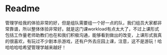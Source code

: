 # Readme

管理学给我的体验非常的好，但是组队需要组一个好一点的队，我们组员大家都非常靠谱，所以整体体验非常好。就是这门课workload有点太大了，不过上课形式包括工作量老师助教们也在和我们积极沟通，能够看到做出的改变，上课形式我真的很喜欢，有玩过不少剧本杀游戏，还有户外去庄园上课，注意，这不是游玩！哈哈哈哈哈希望管理学越来越好！